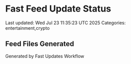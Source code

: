 # Fast Feed Update Status
Last updated: Wed Jul 23 11:35:23 UTC 2025
Categories: entertainment,crypto

## Feed Files Generated

Generated by Fast Updates Workflow
